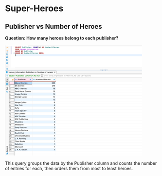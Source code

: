 # Super-Heroes

<h2>Publisher vs Number of Heroes</h2>

<b>Question: How many heroes belong to each publisher?</b>

<img src="https://github.com/LashawnFofung/Super-Heroes-Analysis-Project/blob/main/Images/Publisher%20vs%20Number%20of%20Hereos.png" width="450" alt=“Publisher”>
  

This query groups the data by the Publisher column and counts the number of entries for each, then orders them from most to least heroes.

<h1></h1>
